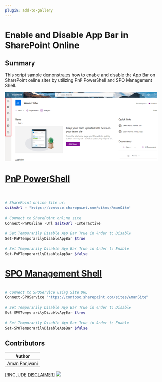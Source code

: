 ```yaml
---
plugin: add-to-gallery
---
```


# Enable and Disable App Bar in SharePoint Online

## Summary

This script sample demonstrates how to enable and disable the App Bar on SharePoint online sites by utilizing PnP PowerShell and SPO Management Shell.

![Example Screenshot](assets/AppBar.png)


# [PnP PowerShell](#tab/pnpps)

```powershell


# SharePoint online Site url
$siteUrl = "https://contoso.sharepoint.com/sites/AmanSite"

# Connect to SharePoint online site
Connect-PnPOnline -Url $siteUrl -Interactive

# Set Temporarily Disable App Bar True in Order to Disable
Set-PnPTemporarilyDisableAppBar $true

# Set Temporarily Disable App Bar True in Order to Enable
Set-PnPTemporarilyDisableAppBar $false

```

# [SPO Management Shell](#tab/spoms-ps)

```powershell

# Connect to SPOService using Site URL
Connect-SPOService "https://contoso.sharepoint.com/sites/AmanSite"

# Set Temporarily Disable App Bar True in Order to Disable
Set-SPOTemporarilyDisableAppBar $true

# Set Temporarily Disable App Bar True in Order to Enable
Set-SPOTemporarilyDisableAppBar $false

```

## Contributors

| Author |
|-----------|
| [Aman Panjwani](https://www.linkedin.com/in/aman-17-panjwani/) |


[!INCLUDE [DISCLAIMER](../../docfx/includes/DISCLAIMER.md)]
<img src="https://m365-visitor-stats.azurewebsites.net/script-samples/scripts/template-script-submission" aria-hidden="true" />
